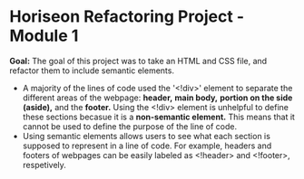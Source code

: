 # Horiseon Refactoring Project - Module 1

**Goal:** The goal of this project was to take an HTML and CSS file, and refactor them to include semantic elements.

* A majority of the lines of code used the '<!div>' element to separate the different areas of the webpage: **header,** **main body,** **portion on the side (aside),** and the **footer.** Using the <!div> element is unhelpful to define these sections becasue it is a **non-semantic element.** This means that it cannot be used to define the purpose of the line of code.
* Using semantic elements allows users to see what each section is supposed to represent in a line of code. For example, headers and footers of webpages can be easily labeled as <!header> and <!footer>, respetively.